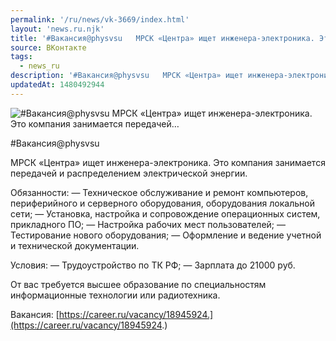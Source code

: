 ```yaml
---
permalink: '/ru/news/vk-3669/index.html'
layout: 'news.ru.njk'
title: '#Вакансия@physvsu   МРСК «Центра» ищет инженера-электроника. Это компания занимается передачей…'
source: ВКонтакте
tags:
  - news_ru
description: '#Вакансия@physvsu   МРСК «Центра» ищет инженера-электроника. Это компания занимается передачей…'
updatedAt: 1480492944
---
```

![#Вакансия@physvsu   МРСК «Центра» ищет инженера-электроника. Это компания занимается передачей…](https://sun9-63.userapi.com/impf/c626320/v626320195/5740f/HuHA-Z99GMI.jpg?size=1280x853&quality=96&sign=0d0a29da58a9af65bb32b8d524bceb59&c_uniq_tag=UwDPOwVr_nKhufiHZxkhHe_SK9DQSeTPH92r389WaQs&type=album)

#Вакансия@physvsu

МРСК «Центра» ищет инженера-электроника. Это компания занимается передачей и распределением электрической энергии.

Обязанности:
— Техническое обслуживание и ремонт компьютеров, периферийного и серверного оборудования, оборудования локальной сети;
— Установка, настройка и сопровождение операционных систем, прикладного ПО;
— Настройка рабочих мест пользователей;
— Тестирование нового оборудования;
— Оформление и ведение учетной и технической документации.

Условия:
— Трудоустройство по ТК РФ;
— Зарплата до 21000 руб.

От вас требуется высшее образование по специальностям информационные технологии или радиотехника.

Вакансия: [https://career.ru/vacancy/18945924.](https://career.ru/vacancy/18945924.)
